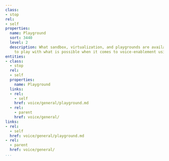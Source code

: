 ```yaml
---
class:
- stop
rel:
- self
properties:
  name: Playground
  sort: 3440
  level: 2
  description: What sandbox, virtualization, and playgrounds are available for developers
    to play with what is possible when it comes to voice-enablement using services.
entities:
- class:
  - stop
  rel:
  - self
  properties:
    name: Playground
  links:
  - rel:
    - self
    href: voice/general/playground.md
  - rel:
    - parent
    href: voice/general/
links:
- rel:
  - self
  href: voice/general/playground.md
- rel:
  - parent
  href: voice/general/
...
```

